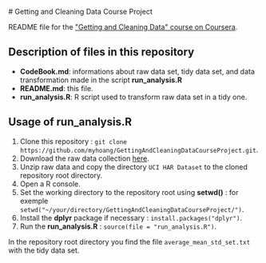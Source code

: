 # Getting and Cleaning Data Course Project

README file for the ["Getting and Cleaning Data" course on Coursera](https://www.coursera.org/course/getdata).

## Description of files in this repository

* __CodeBook.md__: informations about raw data set, tidy data set, and data transformation made in the script __run_analysis.R__
* __README.md__: this file.
* __run_analysis.R__: R script used to transform raw data set in a tidy one.

## Usage of __run_analysis.R__

1. Clone this repository : `git clone https://github.com/myhoang/GettingAndCleaningDataCourseProject.git`.
2. Download the raw data collection [here](https://d396qusza40orc.cloudfront.net/getdata%2Fprojectfiles%2FUCI%20HAR%20Dataset.zip).
3. Unzip raw data and copy the directory `UCI HAR Dataset` to the cloned repository root directory.
4. Open a R console.
5. Set the working directory to the repository root using **setwd()** : for exemple `setwd("~/your/directory/GettingAndCleaningDataCourseProject/")`.
5. Install the **dplyr** package if necessary : `install.packages("dplyr")`.
6. Run the __run_analysis.R__ : `source(file = "run_analysis.R")`.

In the repository root directory you find the file `average_mean_std_set.txt` with the tidy data set.

